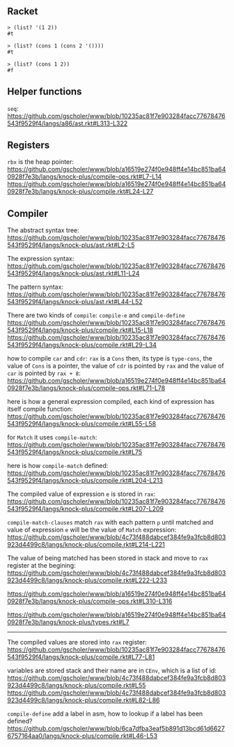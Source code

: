 ## Racket

```racket
> (list? '(1 2))
#t

> (list? (cons 1 (cons 2 '())))
#t

> (list? (cons 1 2))
#f
```

## Helper functions

`seq`:
https://github.com/gscholer/www/blob/10235ac81f7e903284facc77678476543f9529f4/langs/a86/ast.rkt#L313-L322

## Registers

`rbx` is the heap pointer:
https://github.com/gscholer/www/blob/a16519e274f0e948ff4e14bc851ba640928f7e3b/langs/knock-plus/compile-ops.rkt#L7-L14
https://github.com/gscholer/www/blob/a16519e274f0e948ff4e14bc851ba640928f7e3b/langs/knock-plus/compile.rkt#L24-L27

## Compiler

The abstract syntax tree:
https://github.com/gscholer/www/blob/10235ac81f7e903284facc77678476543f9529f4/langs/knock-plus/ast.rkt#L2-L5

The expression syntax:
https://github.com/gscholer/www/blob/10235ac81f7e903284facc77678476543f9529f4/langs/knock-plus/ast.rkt#L11-L24

The pattern syntax:
https://github.com/gscholer/www/blob/10235ac81f7e903284facc77678476543f9529f4/langs/knock-plus/ast.rkt#L44-L52

There are two kinds of `compile`: `compile-e` and `compile-define`
https://github.com/gscholer/www/blob/10235ac81f7e903284facc77678476543f9529f4/langs/knock-plus/compile.rkt#L15-L18
https://github.com/gscholer/www/blob/10235ac81f7e903284facc77678476543f9529f4/langs/knock-plus/compile.rkt#L29-L34

how to compile `car` and `cdr`: `rax` is a `Cons` then, its type is `type-cons`, the value of `Cons` is a pointer, 
the value of `cdr` is pointed by `rax` and the value of `car` is pointed by `rax + 8`:
https://github.com/gscholer/www/blob/a16519e274f0e948ff4e14bc851ba640928f7e3b/langs/knock-plus/compile-ops.rkt#L71-L78

here is how a general expression compiled, each kind of expression has itself compile function:
https://github.com/gscholer/www/blob/10235ac81f7e903284facc77678476543f9529f4/langs/knock-plus/compile.rkt#L55-L58

for `Match` it uses `compile-match`:
https://github.com/gscholer/www/blob/10235ac81f7e903284facc77678476543f9529f4/langs/knock-plus/compile.rkt#L75

here is how `compile-match` defined:
https://github.com/gscholer/www/blob/10235ac81f7e903284facc77678476543f9529f4/langs/knock-plus/compile.rkt#L204-L213

The compiled value of expression `e` is stored in `rax`:
https://github.com/gscholer/www/blob/10235ac81f7e903284facc77678476543f9529f4/langs/knock-plus/compile.rkt#L207-L209

`compile-match-clauses` match `rax` with each pattern `p` until matched and value of expression `e` will be the value of `Match` expression:
https://github.com/gscholer/www/blob/4c73f488dabcef384fe9a3fcb8d803923d4499c8/langs/knock-plus/compile.rkt#L214-L221

The value of being matched has been stored in stack and move to `rax` register at the begining:
https://github.com/gscholer/www/blob/4c73f488dabcef384fe9a3fcb8d803923d4499c8/langs/knock-plus/compile.rkt#L222-L233

https://github.com/gscholer/www/blob/a16519e274f0e948ff4e14bc851ba640928f7e3b/langs/knock-plus/compile-ops.rkt#L310-L316

https://github.com/gscholer/www/blob/a16519e274f0e948ff4e14bc851ba640928f7e3b/langs/knock-plus/types.rkt#L7

---

The compiled values are stored into `rax` register:
https://github.com/gscholer/www/blob/10235ac81f7e903284facc77678476543f9529f4/langs/knock-plus/compile.rkt#L77-L81

variables are stored stack and their name are in `CEnv`, which is a list of id:
https://github.com/gscholer/www/blob/4c73f488dabcef384fe9a3fcb8d803923d4499c8/langs/knock-plus/compile.rkt#L55
https://github.com/gscholer/www/blob/4c73f488dabcef384fe9a3fcb8d803923d4499c8/langs/knock-plus/compile.rkt#L82-L86

`compile-define` add a label in asm, how to lookup if a label has been defined?
https://github.com/gscholer/www/blob/6ca7dfba3eaf5b891d13bcd61d66276757164aa0/langs/knock-plus/compile.rkt#L46-L53
